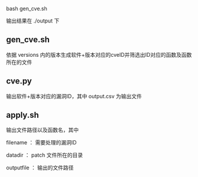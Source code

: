 
bash gen_cve.sh

输出结果在 ./output 下

## gen_cve.sh

依据 versions 内的版本生成软件+版本对应的cveID并筛选出ID对应的函数及函数所在的文件

## cve.py

输出软件+版本对应的漏洞ID，其中
output.csv 为输出文件

## apply.sh

输出文件路径以及函数名，其中

filename ： 需要处理的漏洞ID

datadir ： patch 文件所在的目录

outputfile ： 输出的文件路径

